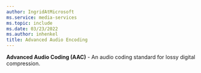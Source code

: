 ```yaml
---
author: IngridAtMicrosoft
ms.service: media-services
ms.topic: include
ms.date: 03/23/2022
ms.author: inhenkel
title: Advanced Audio Encoding
---
```


**Advanced Audio Coding (AAC)** - An audio coding standard for lossy digital compression.
